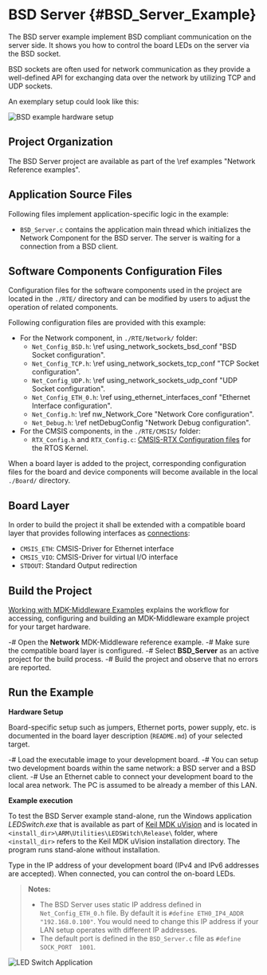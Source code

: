 # BSD Server {#BSD_Server_Example}

The BSD server example implement BSD compliant communication on the server side. It shows you how to control the board LEDs on the server via the BSD socket.

BSD sockets are often used for network communication as they provide a well-defined API for exchanging data over the network by utilizing TCP and UDP sockets.

An exemplary setup could look like this:

![BSD example hardware setup](bsd_example_setup.png)

## Project Organization

The BSD Server project are available as part of the \ref examples "Network Reference examples".

<h2>Application Source Files</h2>

Following files implement application-specific logic in the example:

 - `BSD_Server.c` contains the application main thread which initializes the Network Component for the BSD server. The server is waiting for a connection from a BSD client.

<h2>Software Components Configuration Files</h2>

Configuration files for the software components used in the project are located in the `./RTE/` directory and can be modified by users to adjust the operation of related components.

Following configuration files are provided with this example:

 - For the Network component, in `./RTE/Network/` folder:
   - `Net_Config_BSD.h`: \ref using_network_sockets_bsd_conf "BSD Socket configuration".
   - `Net_Config_TCP.h`: \ref using_network_sockets_tcp_conf "TCP Socket configuration".
   - `Net_Config_UDP.h`: \ref using_network_sockets_udp_conf "UDP Socket configuration".
   - `Net_Config_ETH_0.h`: \ref using_ethernet_interfaces_conf "Ethernet Interface configuration".
   - `Net_Config.h`: \ref nw_Network_Core "Network Core configuration".
   - `Net_Debug.h`: \ref netDebugConfig "Network Debug configuration".
 - For the CMSIS components, in the `./RTE/CMSIS/` folder:
   - `RTX_Config.h` and `RTX_Config.c`: [CMSIS-RTX Configuration files](https://arm-software.github.io/CMSIS-RTX/latest/config_rtx5.html) for the RTOS Kernel.

When a board layer is added to the project, corresponding configuration files for the board and device components will become available in the local `./Board/` directory.

<h2>Board Layer</h2>

In order to build the project it shall be extended with a compatible board layer that provides following interfaces as [connections](https://github.com/Open-CMSIS-Pack/cmsis-toolbox/blob/main/docs/ReferenceApplications.md#connections):
 - `CMSIS_ETH`: CMSIS-Driver for Ethernet interface
 - `CMSIS_VIO`: CMSIS-Driver for virtual I/O interface
 - `STDOUT`: Standard Output redirection

## Build the Project

[Working with MDK-Middleware Examples](../General/working_with_examples.html) explains the workflow for accessing, configuring and building an MDK-Middleware example project for your target hardware.

 -# Open the **Network** MDK-Middleware reference example.
 -# Make sure the compatible board layer is configured.
 -# Select **BSD_Server** as an active project for the build process.
 -# Build the project and observe that no errors are reported.

## Run the Example

**Hardware Setup**

Board-specific setup such as jumpers, Ethernet ports, power supply, etc. is documented in the board layer description (`README.md`) of your selected target.

 -# Load the executable image to your development board.
 -# You can setup two development boards within the same network: a BSD server and a BSD client.
 -# Use an Ethernet cable to connect your development board to the local area network. The PC is assumed to be already a member of this LAN.

**Example execution**

To test the BSD Server example stand-alone, run the Windows application *LEDSwitch.exe* that is available as part of [Keil MDK uVision](https://developer.arm.com/documentation/101407/latest/About-uVision/Installation) and is located in `<install_dir>\ARM\Utilities\LEDSWitch\Release\` folder, where `<install_dir>` refers to the Keil MDK uVision installation directory. The program runs stand-alone without installation.

Type in the IP address of your development board (IPv4 and IPv6 addresses are accepted). When connected, you can control the on-board LEDs.

> **Notes:**
> - The BSD Server uses static IP address defined in `Net_Config_ETH_0.h` file. By default it is `#define ETH0_IP4_ADDR  "192.168.0.100"`. You would need to change this IP address if your LAN setup operates with different IP addresses.
> - The default port is defined in the `BSD_Server.c` file as `#define SOCK_PORT  1001`.

![LED Switch Application](ledswitch.png)
